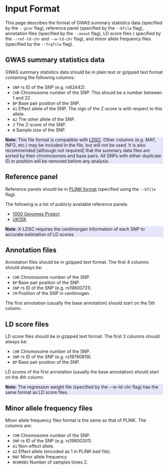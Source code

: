 # Input Format

This page describes the format of GWAS summary statistics data (specified
by the `--gcor` flag), reference panel (specified by the `--bfile` flag),
annotation files (specified by the `--annot` flag), LD score files (
specified by the `--ref-ld-chr` and `--w-ld-chr` flag), and minor allele
frequency files (specified by the `--frqfile` flag).

## GWAS summary statistics data

GWAS summary statistics data should be in plain text or gzipped text format
containing the following columns:

* `SNP` rs ID of the SNP (e.g. rs62442).
* `CHR` Chromosome number of the SNP. This should be a number between 1 and 22.
* `BP` Base pair position of the SNP.
* `A1` Effect allele of the SNP. The sign of the Z-score is with respect to this allele.
* `A2` The other allele of the SNP.
* `Z` The Z-score of the SNP.
* `N` Sample size of the SNP.

<div style="background-color:rgba(230, 230, 250, 1.0);">
<b>Note</b>:  This file format is compatible with <a href="https://github.com/bulik/ldsc">LDSC</a>.
Other columns (e.g. MAF, INFO, etc.) may be included in the file, but will not
be used. It is also recommended [although not required] that the summary data
files are sorted by their chromosomes and base pairs. All SNPs with either
duplicate ID or position will be removed before any analysis.
</div>

## Reference panel

Reference panels should be in [PLINK format](https://www.cog-genomics.org/plink/2.0/input#bed)
(specified using the `--bfile` flag).

The following is a list of publicly available reference panels.

* [1000 Genomes Project](http://www.internationalgenome.org/data/)
* [UK10K](https://www.uk10k.org/data_access.html)

<div style="background-color:rgba(230, 230, 250, 1.0);">
<b>Note</b>: X-LDSC requires the centimorgan information of each SNP to
accurate estimation of LD scores.
</div>

## Annotation files

Annotation files should be in gzipped text format. The first 4 columns should
always be:

* `CHR` Chromosome number of the SNP.
* `BP` Base pair position of the SNP.
* `SNP` rs ID of the SNP (e.g. rs19800731).
* `CM` Position of the SNP in centimogan.

The first annotation (usually the base annotation) should start on the 5th
column.

## LD score files

LD score files should be in gzipped text format. The first 3 columns should
always be:

* `CHR` Chromosome number of the SNP.
* `SNP` rs ID of the SNP (e.g. rs19790919).
* `BP` Base pair position of the SNP.

LD scores of the first annotation (usually the base annotation) should start
on the 4th column.

<div style="background-color:rgba(230, 230, 250, 1.0);">
<b>Note</b>: The regression weight file (specified by the --w-ld-chr flag)
has the same format as LD score files.
</div>

## Minor allele frequency files

Minor allele frequency files format is the same as that of PLINK. The columns
are:

* `CHR` Chromosome number of the SNP.
* `SNP` rs ID of the SNP (e.g. rs19800301).
* `A1` Non-effect allele.
* `A2` Effect allele (encoded as 1 in PLINK bed file).
* `MAF` Minor allele frequency
* `NCHROBS` Number of samples times 2.
